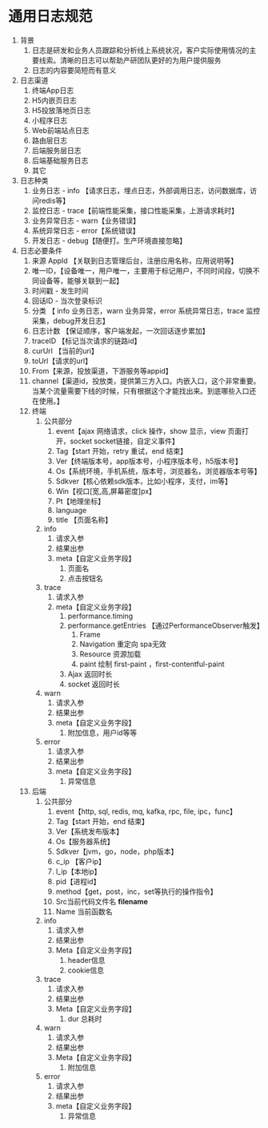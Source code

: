 # 通用日志规范

1. 背景
    1. 日志是研发和业务人员跟踪和分析线上系统状况，客户实际使用情况的主要线索。清晰的日志可以帮助产研团队更好的为用户提供服务
    2. 日志的内容要简短而有意义
2. 日志渠道
    1. 终端App日志
    2. H5内嵌页日志
    3. H5投放落地页日志
    4. 小程序日志
    5. Web前端站点日志
    6. 路由层日志
    7. 后端服务层日志
    8. 后端基础服务日志
    9. 其它
3. 日志种类
    1. 业务日志 - info 【请求日志，埋点日志，外部调用日志，访问数据库，访问redis等】
    2. 监控日志 - trace【前端性能采集，接口性能采集，上游请求耗时】
    3. 业务异常日志 - warn【业务错误】
    4. 系统异常日志 - error【系统错误】
    5. 开发日志 - debug【随便打。生产环境直接忽略】
4. 日志必要条件
    1. 来源 AppId 【关联到日志管理后台，注册应用名称，应用说明等】
    2. 唯一ID，【设备唯一，用户唯一，主要用于标记用户，不同时间段，切换不同设备等，能够关联到一起】
    3. 时间戳 - 发生时间
    4. 回话ID - 当次登录标识
    5. 分类 【 info 业务日志，warn 业务异常，error 系统异常日志，trace 监控采集，debug开发日志】
    6. 日志计数 【保证顺序，客户端发起，一次回话逐步累加】
    7. traceID 【标记当次请求的链路id】
    8. curUrl 【当前的uri】
    9. toUrl【请求的url】
    10. From【来源，投放渠道，下游服务等appid】
    11. channel【渠道id，投放类，提供第三方入口。内嵌入口，这个非常重要。当某个流量需要下线的时候，只有根据这个才能找出来。到底哪些入口还在使用。】
    12. 终端
        1. 公共部分
            1. event【ajax 网络请求，click 操作，show 显示，view 页面打开，socket socket链接，自定义事件】
            2. Tag【start 开始，retry 重试，end 结束】
            3. Ver【终端版本号，app版本号，小程序版本号，h5版本号】
            4. Os【系统环境，手机系统，版本号，浏览器名，浏览器版本号等】
            5. Sdkver【核心依赖sdk版本，比如小程序，支付，im等】
            6. Win【视口[宽,高,屏幕密度]px】
            7. Pt【地理坐标】
            8. language
            9. title 【页面名称】
        2. info
            1. 请求入参
            2. 结果出参
            3. meta【自定义业务字段】
                1. 页面名
                2. 点击按钮名
        3. trace
            1. 请求入参
            2. meta【自定义业务字段】
                1. performance.timing
                2. performance.getEntries 【通过PerformanceObserver触发】
                    1. Frame 
                    2. Navigation 重定向 spa无效
                    3. Resource 资源加载
                    4. paint 绘制 first-paint ，first-contentful-paint
                3. Ajax 返回时长
                4. socket 返回时长
        4. warn
            1. 请求入参
            2. 结果出参
            3. meta【自定义业务字段】
                1. 附加信息，用户id等等
        5. error
            1. 请求入参
            2. 结果出参
            3. meta【自定义业务字段】
                1. 异常信息
    13. 后端
        1. 公共部分
            1. event【http, sql, redis, mq, kafka, rpc, file, ipc，func】
            2. Tag【start 开始，end 结束】
            3. Ver【系统发布版本】
            4. Os【服务器系统】
            5. Sdkver【jvm，go，node，php版本】
            6. c_ip 【客户ip】
            7. l_ip【本地ip】
            8. pid【进程id】
            9. method【get，post，inc，set等执行的操作指令】
            10. Src当前代码文件名 __filename__
            11. Name 当前函数名
        2. info
            1. 请求入参
            2. 结果出参
            3. Meta【自定义业务字段】
                1. header信息
                2. cookie信息
        3. trace
            1. 请求入参
            2. 结果出参
            3. Meta【自定义业务字段】
                1. dur 总耗时
        4. warn
            1. 请求入参
            2. 结果出参
            3. Meta【自定义业务字段】
                1. 附加信息
        5. error
            1. 请求入参
            2. 结果出参
            3. meta【自定义业务字段】
                1. 异常信息
